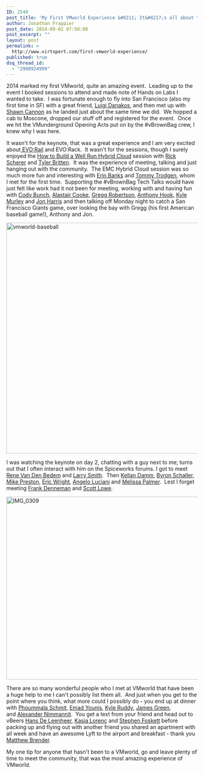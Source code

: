 ```yaml
---
ID: 2540
post_title: 'My First VMworld Experience &#8211; It&#8217;s all about the people'
author: Jonathan Frappier
post_date: 2014-09-02 07:50:08
post_excerpt: ""
layout: post
permalink: >
  http://www.virtxpert.com/first-vmworld-experience/
published: true
dsq_thread_id:
  - "2980924999"
---
```

2014 marked my first VMworld, quite an amazing event.  Leading up to the event I booked sessions to attend and made note of Hands on Labs I wanted to take.  I was fortunate enough to fly into San Francisco (also my first time in SF) with a great friend, <a href="https://twitter.com/NerdBlurt" target="_blank">Luigi Danakos</a>, and then met up with <a href="https://twitter.com/rolltidega" target="_blank">Shawn Cannon</a> as he landed just about the same time we did.  We hopped a cab to Moscone, dropped our stuff off and registered for the event.  Once we hit the VMunderground Opening Acts put on by the #vBrownBag crew, I knew why I was here.

It wasn't for the keynote, that was a great experience and I am very excited about<a title="VMworld Day 1 – EVO:Rail and lots of vCloud Air" href="http://www.virtxpert.com/vmworld-day-1-evorail-lots-vcloud-air/" target="_blank"> EVO:Rail</a> and EVO:Rack.  It wasn't for the sessions, though I surely enjoyed the <a title="How to Build and Deploy a Well Run Hybrid Cloud #INF3037-SPO w/ @vmtyler &amp; @rick_vmwaretips #VMworld" href="http://www.virtxpert.com/build-deploy-well-run-hybrid-cloud-inf3037-spo-w-vmtyler-rick_vmwaretips-vmworld/" target="_blank">How to Build a Well Run Hybrid Cloud</a> session with <a href="https://twitter.com/rick_vmwaretips" target="_blank">Rick Scherer</a> and <a href="https://twitter.com/vmtyler" target="_blank">Tyler Britten</a>.  It was the experience of meeting, talking and just hanging out with the community.  The EMC Hybrid Cloud session was so much more fun and interesting with <a href="https://twitter.com/banksek" target="_blank">Erin Banks</a> and <a href="https://twitter.com/vTexan" target="_blank">Tommy Trodgen</a>, whom I met for the first time.  Supporting the #vBrownBag Tech Talks would have just felt like work had it not been for meeting, working with and having fun with <a href="http://twitter.com/cody_bunch" target="_blank">Cody Bunch</a>, <a href="https://twitter.com/DemitasseNZ" target="_blank">Alastair Cooke</a>, <a href="https://twitter.com/GreggRobertson5" target="_blank">Gregg Robertson</a>, <a href="https://twitter.com/anthonyrhook" target="_blank">Anthony Hook</a>, <a href="https://twitter.com/kylemurley" target="_blank">Kyle Murley</a> and <a href="https://twitter.com/ThevCACGuy" target="_blank">Jon Harris</a> and then talking off Monday night to catch a San Francisco Giants game, over looking the bay with Gregg (his first American baseball game!), Anthony and Jon.

<a href="http://www.virtxpert.com/wp-content/uploads/2014/08/vmworld-baseball.jpg"><img class="aligncenter  wp-image-2519" src="http://www.virtxpert.com/wp-content/uploads/2014/08/vmworld-baseball.jpg" alt="vmworld-baseball" width="808" height="606" /></a>

I was watching the keynote on day 2, chatting with a guy next to me; turns out that I often interact with him on the Spiceworks forums. I got to meet <a href="https://twitter.com/vcdx133" target="_blank">Rene Van Den Bedem</a> and <a href="https://twitter.com/mrlesmithjr" target="_blank">Larry Smith</a>.  Then <a href="https://twitter.com/kellandamm" target="_blank">Kellan Dam</a><span style="text-decoration: underline;">m</span>, <a href="https://twitter.com/byronschaller" target="_blank">Byron Schaller</a>, <a href="http://twitter.com/mwpreston" target="_blank">Mike Preston</a>, <a href="https://twitter.com/discoposse" target="_blank">Eric Wright</a>, <a href="https://twitter.com/AngeloLuciani" target="_blank">Angelo Luciani</a> and <a href="https://twitter.com/vmiss33" target="_blank">Melissa Palmer</a>.  Lest I forget meeting <a href="https://twitter.com/FrankDenneman" target="_blank">Frank Denneman</a> and <a href="https://twitter.com/scott_lowe" target="_blank">Scott Lowe</a>.

<a href="http://www.virtxpert.com/wp-content/uploads/2014/08/15077428042_304a7c182c_o.jpg"><img class="aligncenter size-large wp-image-2543" src="http://www.virtxpert.com/wp-content/uploads/2014/08/15077428042_304a7c182c_o-1024x768.jpg" alt="IMG_0309" width="640" height="480" /></a>

There are so many wonderful people who I met at VMworld that have been a huge help to me I can't possibly list them all.  And just when you get to the point where you think, what more could I possibly do - you end up at dinner with <a href="https://twitter.com/ExchangeGoddess" target="_blank">Phoummala Schmit</a>, <a href="https://twitter.com/Emad_Younis" target="_blank">Emad Younis</a>, <a href="https://twitter.com/RuddyVCP" target="_blank">Kyle Ruddy</a>, <a href="https://twitter.com/jdgreen" target="_blank">James Green</a>, and <a href="https://twitter.com/AlexanderJN" target="_blank">Alexander Nimmannit</a>.  You get a text from your friend and head out to vBeers <a href="https://twitter.com/HansDeLeenheer" target="_blank">Hans De Leenheer</a>, <a href="https://twitter.com/kasialorenc" target="_blank">Kasia Lorenc</a> and <a href="https://twitter.com/SFoskett" target="_blank">Stephen Foskett</a> before packing up and flying out with another friend you shared an apartment with all week and have an awesome Lyft to the airport and breakfast - thank you <a href="http://twitter.com/mjbrender" target="_blank">Matthew Brender</a>.

My one tip for anyone that hasn't been to a VMworld, go and leave plenty of time to meet the community, that was the most amazing experience of VMworld.